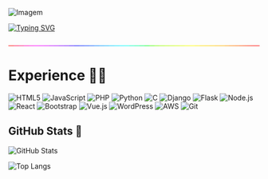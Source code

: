 ![Imagem](https://media.licdn.com/dms/image/v2/D4D16AQFbFboUpcNcUA/profile-displaybackgroundimage-shrink_200_800/profile-displaybackgroundimage-shrink_200_800/0/1684259456252?e=2147483647&v=beta&t=OZ8QNzv0ZyfmU_72Ki4s_GOeWRtl64mj5-WaP4d1h1o)

[![Typing SVG](https://readme-typing-svg.demolab.com?font=Pixel&duration=1500&pause=1000&center=true&vCenter=true&width=435&lines=Hi%2C+guys+%F0%9F%91%8B;I'm+Gabriel+Silva+(Brazillian).+%F0%9F%87%A7%F0%9F%87%B7;I'm+a+Software+Engineering+student+%F0%9F%91%A8%F0%9F%8F%BB%E2%80%8D%F0%9F%92%BB+)](https://git.io/typing-svg)

![Linear](https://github.com/manulthanura/manulthanura/blob/main/GradientLine.gif)
# Experience 👨‍💻

![HTML5](https://img.icons8.com/color/48/000000/html-5.png)
![JavaScript](https://img.icons8.com/color/48/000000/javascript.png)
![PHP](https://img.icons8.com/color/48/000000/php.png)
![Python](https://img.icons8.com/color/48/000000/python.png)
![C](https://img.icons8.com/color/48/000000/c.png)
![Django](https://img.icons8.com/color/48/000000/django.png)
![Flask](https://img.icons8.com/color/48/000000/flask.png)
![Node.js](https://img.icons8.com/color/48/000000/nodejs.png)
![React](https://img.icons8.com/color/48/000000/react-native.png)
![Bootstrap](https://img.icons8.com/color/48/000000/bootstrap.png)
![Vue.js](https://img.icons8.com/color/48/000000/vue-js.png)
![WordPress](https://img.icons8.com/color/48/000000/wordpress.png)
![AWS](https://img.icons8.com/color/48/000000/amazon-web-services.png)
![Git](https://img.icons8.com/color/48/000000/git.png)

## GitHub Stats 🌟
 ![GitHub Stats](https://github-readme-stats.vercel.app/api?username=GabrielSilva87&show_icons=true&theme=radical) 

<img alt="Top Langs" height="150px" src="https://github-readme-stats.vercel.app/api/top-langs/?username=GabrielSilva87&layout=compact&count_private=true&show_icons=true&theme=tokyonight" />
